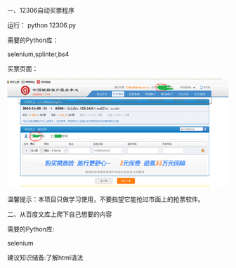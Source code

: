 一、12306自动买票程序

运行： python 12306.py

需要的Python库：

selenium,splinter,bs4

买票页面：

![picture](https://github.com/hzhangamaze/12306/blob/master/images/%E9%80%89%E6%8B%A9%E4%B9%98%E5%AE%A2.PNG)

温馨提示：本项目只做学习使用，不要指望它能抢过市面上的抢票软件。



二、从百度文库上爬下自己想要的内容

需要的Python库:

selenium

建议知识储备:了解html语法
